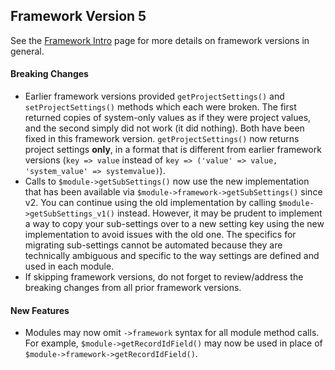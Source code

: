 ## Framework Version 5

See the [Framework Intro](README.md) page for more details on framework versions in general.

#### Breaking Changes

- Earlier framework versions provided `getProjectSettings()` and `setProjectSettings()` methods which each were broken. The first returned copies of system-only values as if they were project values, and the second simply did not work (it did nothing). Both have been fixed in this framework version. `getProjectSettings()` now returns project settings **only**, in a format that is different from earlier framework versions (`key => value` instead of `key => ('value' => value, 'system_value' => systemvalue)`).
- Calls to `$module->getSubSettings()` now use the new implementation that has been available via `$module->framework->getSubSettings()` since v2.  You can continue using the old implementation by calling `$module->getSubSettings_v1()` instead.  However, it may be prudent to implement a way to copy your sub-settings over to a new setting key using the new implementation to avoid issues with the old one.  The specifics for migrating sub-settings cannot be automated because they are technically ambiguous and specific to the way settings are defined and used in each module.
- If skipping framework versions, do not forget to review/address the breaking changes from all prior framework versions.

#### New Features

- Modules may now omit `->framework` syntax for all module method calls.  For example, `$module->getRecordIdField()` may now be used in place of `$module->framework->getRecordIdField()`.
